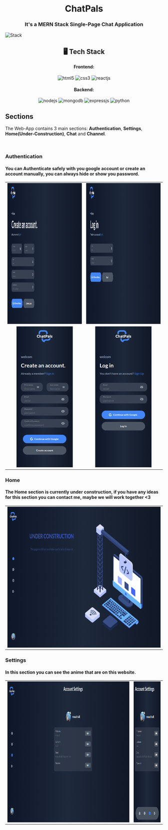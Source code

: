 <h1 align="center">ChatPals</h1>

<h3 align="center">It's a MERN Stack Single-Page Chat Application</h3>

![Stack](https://www.bigscal.com/wp-content/uploads/2022/09/Features-of-Mern-stack-development-services-You-Should-Know.png)

<h2 align="center">🖥️ Tech Stack</h2>

<h4 align="center">Frontend:</h4>

<p align="center">
  <img src="https://img.shields.io/badge/HTML5-E34F26?style=for-the-badge&logo=html5&logoColor=white" alt="html5" />
  <img src="https://img.shields.io/badge/tailwindcss-%2338B2AC.svg?style=for-the-badge&logo=tailwind-css&logoColor=white" alt="css3" />
  <img src="https://img.shields.io/badge/React-20232A?style=for-the-badge&logo=react&logoColor=61DAFB" alt="reactjs" />
</p>

<h4 align="center">Backend:</h4>

<p align="center">
  <img src="https://img.shields.io/badge/Node.js-339933?style=for-the-badge&logo=nodedotjs&logoColor=white" alt="nodejs" />
  <img src="https://img.shields.io/badge/MongoDB-4EA94B?style=for-the-badge&logo=mongodb&logoColor=white" alt="mongodb" />
  <img src="https://img.shields.io/badge/Express.js-000000?style=for-the-badge&logo=express&logoColor=white" alt="expressjs" />
  <img src="https://img.shields.io/badge/Socket.io-black?style=for-the-badge&logo=socket.io&badgeColor=010101" alt="python" />
</p>

## Sections
The Web-App contains 3 main sections: **Authentication**, **Settings**, **Home(Under-Construction)**, **Chat** and **Channel**.

<br />

### Authentication
#### You can Authenticate safely with you google account or create an account manually, you can always hide or show you password.
<table>
  <tr>
    <td><img height="450px" src="readme-imgs/register-computer.png" alt="reagister-computer" /></td>
    <td><img height="450px" src="readme-imgs/login-computer.png" alt="login-computer" /></td>
  </tr>
<!--   <tr>
    <td><img src="readme-imgs/register-tablet.png" alt="reagister-tablet" /></td>
    <td><img src="readme-imgs/login-tablet.png" alt="login-tablet" /></td>
  <tr/> -->
  <tr>
    <td align="center"><img height="450px" src="readme-imgs/register-mobile.png" alt="reagister-mobile" /></td>
    <td align="center"><img height="450px" src="readme-imgs/login-mobile.png" alt="login-mobile" /></td>
  </tr>
</table>

### Home
#### The Home section is currently under construction, if you have any ideas for this section you can contact me, maybe we will work together <3
<table>
  <tr>
    <td><img height="450px" src="readme-imgs/home-computer.png" alt="Home" /></td>
  </tr>
</table>

### Settings
#### In this section you can see the anime that are on this website.
<table>
  <tr>
    <td><img height="450px" src="readme-imgs/settings-computer.png" alt="settings-computer" /></td>
    <td><img height="450px" src="readme-imgs/settings-mobile.png" alt="settings-mobile" /></td>
  </tr>
<!--   <tr>
    <td><img src="readme-imgs/settings-tablet.png" alt="settings-tablet" /></td>
  </tr> -->
</table>

